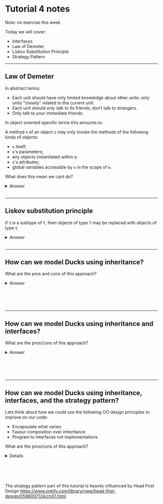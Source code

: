 # Tutorial 4 notes

Note: no exercise this week

Today we will cover:

* Interfaces
* Law of Demeter
* Liskov Substitution Principle
* Strategy Pattern

---

## Law of Demeter

In abstract terms:

* Each unit should have only limited knowledge about other units: only units "closely" related to the current unit.
* Each unit should only talk to its friends; don't talk to strangers.
* Only talk to your immediate friends.

In object oriented specific terms this amounts to:

A method `m` of an object `o` may only invoke the methods of the following kinds of objects:

* `o` itself;
* `m`'s parameters;
* any objects instantiated within `m`;
* `o`'s attributes;
* global variables accessible by `o` in the scope of `m`.

What does this mean we cant do?

<details>

* Call methods of returned objects

As an analogy, when one wants a dog to walk, one does not command the dog's legs to walk directly; instead one commands the dog which then commands its own legs.

We should aim to add wrapper methods.

### Pros:

* Shorter more logical method calls.
* Higher cohesion
* Lower coupling

### Cons:

* Over use of wrapper methods

<summary>Answer</details>

</details>

<br>

---

## Liskov substitution principle

if `S` is a subtype of `T`, then objects of type `T` may be replaced with objects of type `S`

<details>

Not something to worry about in java too much as it already has inbuilt safeguards, for example:

* You cant undefine methods in subclasses
* You cant change return type of methods in subclasses

<summary>Answer</summary>

</details>

<br>

---

## How can we model Ducks using inheritance?

What are the pros and cons of this approach?

<details>

### Pros

* Simple

### Cons

* Violates DRY (Dont repeat yourself)
* Introduces refused bequest
* Partially violates Liskov substitution principle

<image src="images/liskov.jpg" />

<summary>Answer</details>

</details>

<br>
<br>
<br>
<br>

---

## How can we model Ducks using inheritance and interfaces?

What are the pros/cons of this approach?

<details>

### Pros

* No more refused bequest


### Cons

* Violates DRY (Dont repeat yourself)
* How many ducks are there? What if a large proportion of them fly the same way but only a few vary. How many times are we going to have to repeat ourselves?
* Doesnt adhere to OO design principles 

<summary>Answer</summary>

</details>

<br>
<br>
<br>
<br>

---

## How can we model Ducks using inheritance, interfaces, and the strategy pattern?

Lets think about how we could use the following OO design principles to improve on our code:

* Encapsulate what varies
* Favour composition over inheritance
* Program to interfaces not implementations

What are the pros/cons of this approach?

<details>

### Pros

* Dynamic swapping of algorithm
* DRY compliant

</details>

<br>
<br>
<br>
<br>


The strategy pattern part of this tutorial is heavily influenced by Head First Design https://www.oreilly.com/library/view/head-first-design/0596007124/ch01.html 